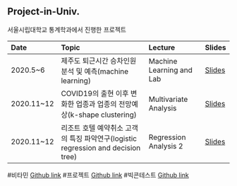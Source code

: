 ## Project-in-Univ.
서울시립대학교 통계학과에서 진행한 프로젝트

|Date|Topic|Lecture|Slides|
|:-- |:-- |:-- |:--|
|2020.5~6|제주도 퇴근시간 승차인원 분석 및 예측(machine learning)|Machine Learning and Lab | [Slides](https://github.com/hyehyeonmoon/Project-in-Univ./blob/main/%EC%A0%9C%EC%A3%BC%EB%8F%84%20%ED%87%B4%EA%B7%BC%EC%8B%9C%EA%B0%84%20%EC%8A%B9%EC%B0%A8%EC%9D%B8%EC%9B%90%20%EB%B6%84%EC%84%9D%20%EB%B0%8F%20%EC%98%88%EC%B8%A1/%EC%A0%9C%EC%A3%BC%EB%8F%84%20%ED%87%B4%EA%B7%BC%EC%8B%9C%EA%B0%84%20%EC%8A%B9%EC%B0%A8%EC%9D%B8%EC%9B%90%20%EB%B6%84%EC%84%9D%20%EB%B0%8F%20%EC%98%88%EC%B8%A1.pdf) |
|2020.11~12|COVID19의 출현 이후 변화한 업종과 업종의 전망예상(k-shape clustering)|Multivariate Analysis| [Slides](https://github.com/hyehyeonmoon/Project-in-Univ./blob/main/COVID19%EC%9D%98%20%EC%B6%9C%ED%98%84%20%EC%9D%B4%ED%9B%84%20%EB%B3%80%ED%99%94%ED%95%9C%20%EC%97%85%EC%A2%85%EA%B3%BC%20%EC%97%85%EC%A2%85%EC%9D%98%20%EC%A0%84%EB%A7%9D%EC%98%88%EC%83%81/COVID19%EC%9D%98%20%EC%B6%9C%ED%98%84%20%EC%9D%B4%ED%9B%84%20%EB%B3%80%ED%99%94%ED%95%9C%20%EC%97%85%EC%A2%85%EA%B3%BC%20%EC%97%85%EC%A2%85%EC%9D%98%20%EC%A0%84%EB%A7%9D%EC%98%88%EC%83%81.pdf) |
|2020.11~12|리조트 호텔 예약취소 고객의 특징 파악연구(logistic regression and decision tree)|Regression Analysis 2 | [Slides](https://github.com/hyehyeonmoon/Project-in-Univ./blob/main/%EB%A6%AC%EC%A1%B0%ED%8A%B8%20%ED%98%B8%ED%85%94%20%EC%98%88%EC%95%BD%EC%B7%A8%EC%86%8C%20%EA%B3%A0%EA%B0%9D%EC%9D%98%20%ED%8A%B9%EC%A7%95%20%ED%8C%8C%EC%95%85%EC%97%B0%EA%B5%AC/%EB%A6%AC%EC%A1%B0%ED%8A%B8%20%ED%98%B8%ED%85%94%20%EC%98%88%EC%95%BD%EC%B7%A8%EC%86%8C%20%EA%B3%A0%EA%B0%9D%EC%9D%98%20%ED%8A%B9%EC%A7%95%20%ED%8C%8C%EC%95%85%EC%97%B0%EA%B5%AC.pdf) |


#비타민 [Github link](https://github.com/hyehyeonmoon/BITAmin_Machine_Learning)
#프로젝트 [Github link](https://github.com/hyehyeonmoon/Project-in-Univ.)
#빅콘테스트 [Github link](https://github.com/hyehyeonmoon/2020_Big_contest)


